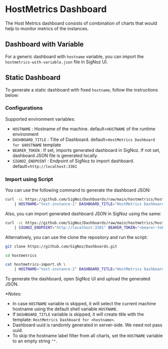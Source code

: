 # HostMetrics Dashboard

The Host Metrics dashboard consists of combination of charts that would help to monitor metrics of the instances.

## Dashboard with Variable

For a generic dashboard with `hostname` variable, you can import the `hostmetrics-with-variable.json`
file in SigNoz UI.

## Static Dashboard

To generate a static dashboard with fixed `hostname`, follow the instructions below:

### Configurations

Supported environment variables:

- `HOSTNAME` : Hostname of the machine. default=`HOSTNAME` of the runtime environment
- `DASHBOARD_TITLE` : Title of Dashboard. default=`HostMetrics Dashboard for $HOSTNAME` template
- `BEARER_TOKEN` : If set, imports generated dashboard in SigNoz. If not set, dashboard JSON file is generated locally.
- `SIGNOZ_ENDPOINT` : Endpoint of SigNoz to import dashboard. default=`http://localhost:3301`

### Import using Script

You can use the following command to generate the dashboard JSON:

```bash
curl -sL https://github.com/SigNoz/Dashboards/raw/main/hostmetrics/hostmetrics-import.sh \
    | HOSTNAME="test-instance-1" DASHBOARD_TITLE="HostMetrics Dashboard for test-instance-1" bash
```

Also, you can import generated dashboard JSON in SigNoz using the same:

```bash
curl -sL https://github.com/SigNoz/Dashboards/raw/main/hostmetrics/hostmetrics-import.sh \
    | SIGNOZ_ENDPOINT="http://localhost:3301" BEARER_TOKEN="<bearer-token-here>" bash

```

Alternatively, you can use the clone the repository and run the script:

```bash
git clone https://github.com/SigNoz/Dashboards.git

cd hostmetrics

cat hostmetrics-import.sh \
    | HOSTNAME="test-instance-2" DASHBOARD_TITLE="HostMetrics Dashboard for test-instance-2" bash
```

To generate the dashboard, open SigNoz UI and upload the generated JSON.


_*Notes:_
- In case `HOSTNAME` variable is skipped, it will select the current machine hostname using the default shell variable `HOSTNAME`.
- If `DASHBOARD_TITLE` variable is skipped, it will create title with the template: `HostMetrics Dashboard for <hostname>`.
- Dashboard uuid is randomly generated in server-side. We need not pass uuid.
- To skip the hostname label filter from all charts, set the `HOSTNAME` variable to an empty string `""`.
